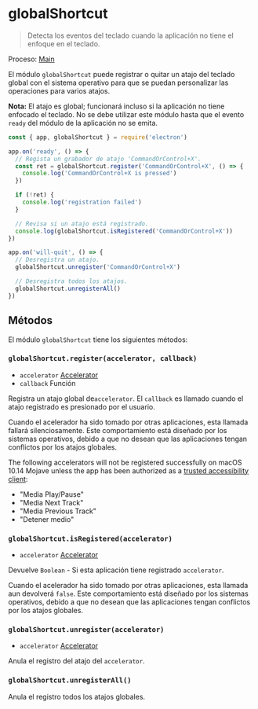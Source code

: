 # globalShortcut

> Detecta los eventos del teclado cuando la aplicación no tiene el enfoque en el teclado.

Proceso: [Main](../glossary.md#main-process)

El módulo `globalShortcut` puede registrar o quitar un atajo del teclado global con el sistema operativo para que se puedan personalizar las operaciones para varios atajos.

**Nota:** El atajo es global; funcionará incluso si la aplicación no tiene enfocado el teclado. No se debe utilizar este módulo hasta que el evento `ready` del módulo de la aplicación no se emita.

```javascript
const { app, globalShortcut } = require('electron')

app.on('ready', () => {
  // Regista un grabador de atajo 'CommandOrControl+X'.
  const ret = globalShortcut.register('CommandOrControl+X', () => {
    console.log('CommandOrControl+X is pressed')
  })

  if (!ret) {
    console.log('registration failed')
  }

  // Revisa si un atajo está registrado.
  console.log(globalShortcut.isRegistered('CommandOrControl+X'))
})

app.on('will-quit', () => {
  // Desregistra un atajo.
  globalShortcut.unregister('CommandOrControl+X')

  // Desregistra todos los atajos.
  globalShortcut.unregisterAll()
})
```

## Métodos

El módulo `globalShortcut` tiene los siguientes métodos:

### `globalShortcut.register(accelerator, callback)`

* `accelerator` [Accelerator](accelerator.md)
* `callback` Función

Registra un atajo global de`accelerator`. El `callback` es llamado cuando el atajo registrado es presionado por el usuario.

Cuando el acelerador ha sido tomado por otras aplicaciones, esta llamada fallará silenciosamente. Este comportamiento está diseñado por los sistemas operativos, debido a que no desean que las aplicaciones tengan conflictos por los atajos globales.

The following accelerators will not be registered successfully on macOS 10.14 Mojave unless the app has been authorized as a [trusted accessibility client](https://developer.apple.com/library/archive/documentation/Accessibility/Conceptual/AccessibilityMacOSX/OSXAXTestingApps.html):

* "Media Play/Pause"
* "Media Next Track"
* "Media Previous Track"
* "Detener medio"

### `globalShortcut.isRegistered(accelerator)`

* `accelerator` [Accelerator](accelerator.md)

Devuelve `Boolean` - Si esta aplicación tiene registrado `accelerator`.

Cuando el acelerador ha sido tomado por otras aplicaciones, esta llamada aun devolverá `false`. Este comportamiento está diseñado por los sistemas operativos, debido a que no desean que las aplicaciones tengan conflictos por los atajos globales.

### `globalShortcut.unregister(accelerator)`

* `accelerator` [Accelerator](accelerator.md)

Anula el registro del atajo del `accelerator`.

### `globalShortcut.unregisterAll()`

Anula el registro todos los atajos globales.